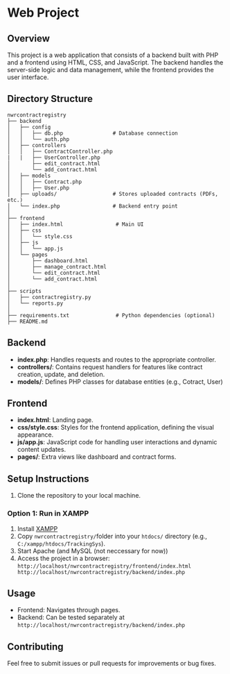 # Web Project

## Overview
This project is a web application that consists of a backend built with PHP and a frontend using HTML, CSS, and JavaScript. The backend handles the server-side logic and data management, while the frontend provides the user interface.

## Directory Structure
```
nwrcontractregistry
├── backend
│   ├── config
│   │   ├── db.php                # Database connection
│   │   └── auth.php
│   ├── controllers
│   │   ├── ContractController.php
|   |   ├── UserController.php
│       ├── edit_contract.html
│       └── add_contract.html
│   ├── models
│   │   ├── Contract.php
│   │   ├── User.php
│   ├── uploads/                  # Stores uploaded contracts (PDFs, etc.)
│   └── index.php                 # Backend entry point
│
├── frontend
│   ├── index.html                 # Main UI
│   ├── css
│   │   └── style.css
│   ├── js
│   │   └── app.js
│   └── pages
│       ├── dashboard.html
│       ├── manage_contract.html
│       └── edit_contract.html
│       └── add_contract.html
│
├── scripts
│   ├── contractregistry.py
│   └── reports.py
│
├── requirements.txt               # Python dependencies (optional)
├── README.md
```


## Backend
- **index.php**: Handles requests and routes to the appropriate controller.
- **controllers/**: Contains request handlers for features like contract creation, update, and deletion.
- **models/**: Defines PHP classes for database entities (e.g., Cotract, User)


## Frontend
- **index.html**: Landing page.
- **css/style.css**: Styles for the frontend application, defining the visual appearance.
- **js/app.js**: JavaScript code for handling user interactions and dynamic content updates.
- **pages/**: Extra views like dashboard and contract forms.



## Setup Instructions
1. Clone the repository to your local machine.

### Option 1: Run in XAMPP
1. Install [XAMPP][def]
2. Copy `nwrcontractregistry/`folder into your `htdocs/` directory (e.g., `C:/xampp/htdocs/TrackingSys`).
3. Start Apache (and MySQL (not neccessary for now))
4. Access the project in a browser:
``http://localhost/nwrcontractregistry/frontend/index.html
http://localhost/nwrcontractregistry/backend/index.php``


## Usage
- Frontend: Navigates through pages.
- Backend: Can be tested separately at `http://localhost/nwrcontractregistry/backend/index.php`

## Contributing
Feel free to submit issues or pull requests for improvements or bug fixes.

[def]: https://www.apachefriends.org/